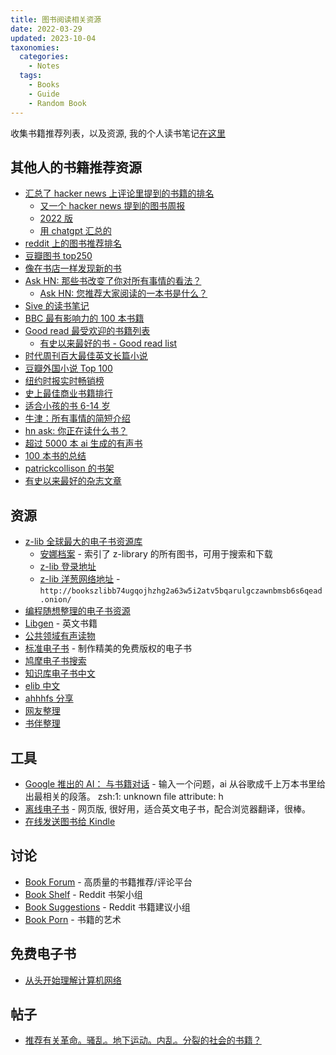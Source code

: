 ```yaml
---
title: 图书阅读相关资源
date: 2022-03-29
updated: 2023-10-04
taxonomies:
  categories:
    - Notes
  tags:
    - Books
    - Guide
    - Random Book
---
```


收集书籍推荐列表，以及资源, 我的个人读书笔记[在这里](/blog/books/)

<!-- more -->

## 其他人的书籍推荐资源

- [汇总了 hacker news 上评论里提到的书籍的排名](https://hacker-recommended-books.vercel.app/)
  - [又一个 hacker news 提到的图书周报](https://hackernewsbooks.com/top-books-on-hacker-news)
  - [2022 版](https://news.ycombinator.com/item?id=33381791)
  - [用 chatgpt 汇总的](https://blog.reyem.dev/post/extracting_hn_book_recommendations_with_chatgpt_api/)
- [reddit 上的图书推荐排名](https://www.redditreads.com/)
- [豆瓣图书 top250](https://book.douban.com/top250)
- [像在书店一样发现新的书](https://shepherd.com/)
- [Ask HN: 那些书改变了你对所有事情的看法？](https://news.ycombinator.com/item?id=19087418)
  - [Ask HN: 您推荐大家阅读的一本书是什么？](https://hn.buzzing.cc/hn/30241190/)
- [Sive 的读书笔记](https://sive.rs/book)
- [BBC 最有影响力的 100 本书籍](https://en.wikipedia.org/wiki/BBC_list_of_100_%22most_inspiring%22_novels)
- [Good read 最受欢迎的书籍列表](https://www.goodreads.com/list/popular_lists)
  - [有史以来最好的书 - Good read list](https://www.goodreads.com/list/show/1.Best_Books_Ever)
- [时代周刊百大最佳英文长篇小说](https://zh.wikipedia.org/wiki/%E6%99%82%E4%BB%A3%E9%9B%9C%E8%AA%8C%E7%99%BE%E5%A4%A7%E8%8B%B1%E6%96%87%E5%B0%8F%E8%AA%AA)
- [豆瓣外国小说 Top 100](https://m.douban.com/subject_collection/ECY45E4YA)
- [纽约时报实时畅销榜](https://www.nytimes.com/books/best-sellers/)
- [史上最佳商业书籍排行](https://hacktheentrepreneur.com/best-business-books/)
- [适合小孩的书 6-14 岁](https://www.bookvine.io/)
- [牛津：所有事情的简短介绍](https://www.goodreads.com/list/show/43502.The_Oxford_Very_Short_Introductions_Series)
- [hn ask: 你正在读什么书？](https://news.ycombinator.com/item?id=32196791)
- [超过 5000 本 ai 生成的有声书](https://marhamilresearch4.blob.core.windows.net/gutenberg-public/Website/browse.html)
- [100 本书的总结](https://playtext.app/books)
- [patrickcollison 的书架](https://patrickcollison.com/bookshelf)
- [有史以来最好的杂志文章](https://kk.org/cooltools/best-magazine-articles-ever/)

## 资源

- [z-lib 全球最大的电子书资源库](https://singlelogin.se/)
  - [安娜档案](https://annas-archive.org/) - 索引了 z-library 的所有图书，可用于搜索和下载
  - [z-lib 登录地址](https://singlelogin.se/)
  - [z-lib 洋葱网络地址](http://bookszlibb74ugqojhzhg2a63w5i2atv5bqarulgczawnbmsb6s6qead.onion/) - `http://bookszlibb74ugqojhzhg2a63w5i2atv5bqarulgczawnbmsb6s6qead.onion/`
- [编程随想整理的电子书资源](https://program-think.blogspot.com/2021/05/share-books.html)
- [Libgen](https://libgen.is) - 英文书籍
- [公共领域有声读物](https://librivox.org/)
- [标准电子书](https://standardebooks.org/) - 制作精美的免费版权的电子书
- [鸠摩电子书搜索](https://www.jiumodiary.com/)
- [知识库电子书中文](https://book.zhishikoo.com/)
- [elib 中文](https://elib.cc/)
- [ahhhfs 分享](https://www.ahhhhfs.com/?cat=&s=%E7%94%B5%E5%AD%90%E4%B9%A6)
- [网友整理](https://tyi45di4ct.jiandaoyun.com/dash/5e7d915c6c56d8000674a8b8)
- [书伴整理](https://bookfere.com/ebook)

## 工具

- [Google 推出的 AI： 与书籍对话](https://books.google.com/talktobooks/) - 输入一个问题，ai
  从谷歌成千上万本书里给出最相关的段落。 zsh:1: unknown file attribute: h
- [离线电子书](https://1paragraph.app/) - 网页版, 很好用，适合英文电子书，配合浏览器翻译，很棒。
- [在线发送图书给 Kindle](https://www.amazon.com/sendtokindle)

## 讨论

- [Book Forum](https://www.bookforum.com/) - 高质量的书籍推荐/评论平台
- [Book Shelf](https://www.reddit.com/r/bookshelf/) - Reddit 书架小组
- [Book Suggestions](https://www.reddit.com/r/booksuggestions/) - Reddit 书籍建议小组
- [Book Porn](https://www.reddit.com/r/bookporn/) - 书籍的艺术

## 免费电子书

- [从头开始理解计算机网络](https://www.networksfromscratch.com/)

## 帖子

- [推荐有关革命。骚乱。地下运动。内乱。分裂的社会的书籍？](https://www.reddit.com/r/suggestmeabook/comments/umi2gl/revolution_riots_underground_movements_civil/)

